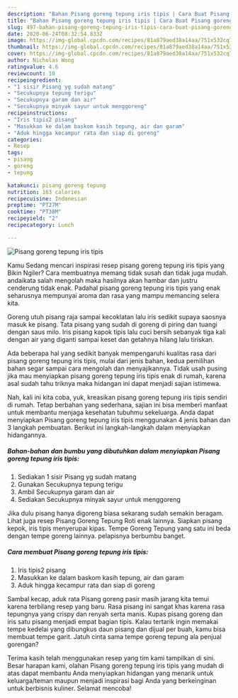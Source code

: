 ```yaml
---
description: "Bahan Pisang goreng tepung iris tipis | Cara Buat Pisang goreng tepung iris tipis Yang Enak Banget"
title: "Bahan Pisang goreng tepung iris tipis | Cara Buat Pisang goreng tepung iris tipis Yang Enak Banget"
slug: 497-bahan-pisang-goreng-tepung-iris-tipis-cara-buat-pisang-goreng-tepung-iris-tipis-yang-enak-banget
date: 2020-06-24T08:32:54.833Z
image: https://img-global.cpcdn.com/recipes/81a879aed38a14aa/751x532cq70/pisang-goreng-tepung-iris-tipis-foto-resep-utama.jpg
thumbnail: https://img-global.cpcdn.com/recipes/81a879aed38a14aa/751x532cq70/pisang-goreng-tepung-iris-tipis-foto-resep-utama.jpg
cover: https://img-global.cpcdn.com/recipes/81a879aed38a14aa/751x532cq70/pisang-goreng-tepung-iris-tipis-foto-resep-utama.jpg
author: Nicholas Wong
ratingvalue: 4.6
reviewcount: 10
recipeingredient:
- "1 sisir Pisang yg sudah matang"
- "Secukupnya tepung terigu"
- "Secukupnya garam dan air"
- "Secukupnya minyak sayur untuk menggoreng"
recipeinstructions:
- "Iris tipis2 pisang"
- "Masukkan ke dalam baskom kasih tepung, air dan garam"
- "Aduk hingga kecampur rata dan siap di goreng"
categories:
- Resep
tags:
- pisang
- goreng
- tepung

katakunci: pisang goreng tepung 
nutrition: 163 calories
recipecuisine: Indonesian
preptime: "PT27M"
cooktime: "PT38M"
recipeyield: "2"
recipecategory: Lunch

---
```



![Pisang goreng tepung iris tipis](https://img-global.cpcdn.com/recipes/81a879aed38a14aa/751x532cq70/pisang-goreng-tepung-iris-tipis-foto-resep-utama.jpg)

Kamu Sedang mencari inspirasi resep pisang goreng tepung iris tipis yang Bikin Ngiler? Cara membuatnya memang tidak susah dan tidak juga mudah. andaikata salah mengolah maka hasilnya akan hambar dan justru cenderung tidak enak. Padahal pisang goreng tepung iris tipis yang enak seharusnya mempunyai aroma dan rasa yang mampu memancing selera kita.

Goreng utuh pisang raja sampai kecoklatan lalu iris sedikit supaya saosnya masuk ke pisang. Tata pisang yang sudah di goreng di piring dan tuangi dengan saus milo. Iris pisang kapok tipis lalu cuci bersih sebanyak tiga kali dengan air yang diganti sampai keset dan getahnya hilang lalu tiriskan.

Ada beberapa hal yang sedikit banyak mempengaruhi kualitas rasa dari pisang goreng tepung iris tipis, mulai dari jenis bahan, kedua pemilihan bahan segar sampai cara mengolah dan menyajikannya. Tidak usah pusing jika mau menyiapkan pisang goreng tepung iris tipis enak di rumah, karena asal sudah tahu triknya maka hidangan ini dapat menjadi sajian istimewa.


Nah, kali ini kita coba, yuk, kreasikan pisang goreng tepung iris tipis sendiri di rumah. Tetap berbahan yang sederhana, sajian ini bisa memberi manfaat untuk membantu menjaga kesehatan tubuhmu sekeluarga. Anda dapat menyiapkan Pisang goreng tepung iris tipis menggunakan 4 jenis bahan dan 3 langkah pembuatan. Berikut ini langkah-langkah dalam menyiapkan hidangannya.

<!--inarticleads1-->

##### Bahan-bahan dan bumbu yang dibutuhkan dalam menyiapkan Pisang goreng tepung iris tipis:

1. Sediakan 1 sisir Pisang yg sudah matang
1. Gunakan Secukupnya tepung terigu
1. Ambil Secukupnya garam dan air
1. Sediakan Secukupnya minyak sayur untuk menggoreng


Jika dulu pisang hanya digoreng biasa sekarang sudah semakin beragam. Lihat juga resep Pisang Goreng Tepung Roti enak lainnya. Siapkan pisang kepok, iris tipis menyerupai kipas. Tempe Goreng Tepung yang satu ini beda dengan tempe goreng lainnya. pelapisnya berbumbu banget. 

<!--inarticleads2-->

##### Cara membuat Pisang goreng tepung iris tipis:

1. Iris tipis2 pisang
1. Masukkan ke dalam baskom kasih tepung, air dan garam
1. Aduk hingga kecampur rata dan siap di goreng


Sambal kecap, aduk rata Pisang goreng pasir masih jarang kita temui karena terbilang resep yang baru. Rasa pisang ini sangat khas karena rasa tepungnya yang crispy dan renyah serta manis. Kupas pisang goreng dan iris satu pisang menjadi empat bagian tipis. Kalau tertarik ingin memakai tempe kedelai yang dibungkus daun pisang dan dijual per buah, kamu bisa membuat tempe garit. Jatuh cinta sama tempe goreng tepung ala penjual gorengan? 

Terima kasih telah menggunakan resep yang tim kami tampilkan di sini. Besar harapan kami, olahan Pisang goreng tepung iris tipis yang mudah di atas dapat membantu Anda menyiapkan hidangan yang menarik untuk keluarga/teman maupun menjadi inspirasi bagi Anda yang berkeinginan untuk berbisnis kuliner. Selamat mencoba!

